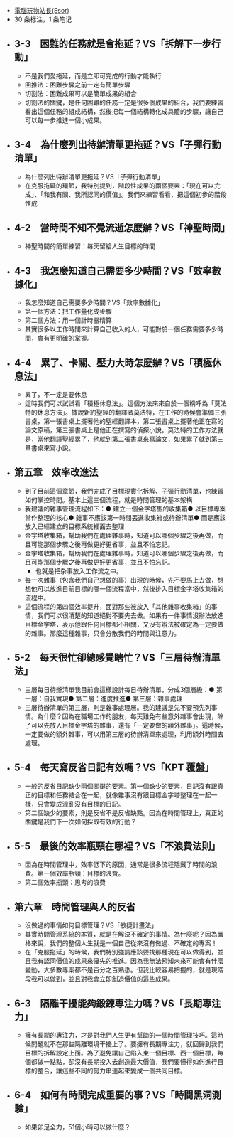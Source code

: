 - [電腦玩物站長(Esor)](https://www.amazon.cn/s/ref=as_li_ss_tl?_encoding=UTF8&camp=536&creative=3132&field-keywords=%E6%99%82%E9%96%93%E7%AE%A1%E7%90%86%E7%9A%8430%E9%81%93%E9%9B%A3%E9%A1%8C%EF%BC%9A%E7%82%BA%E4%BB%80%E9%BA%BC%E5%88%97%E5%87%BA%E5%BE%85%E8%BE%A6%E6%B8%85%E5%96%AE%E6%9B%B4%E6%8B%96%E5%BB%B6%EF%BC%9F%E5%B9%AB%E4%BD%A0%E5%85%8B%E6%9C%8D%E6%8B%96%E5%BB%B6%E3%80%81%E9%A4%8A%E6%88%90%E7%BF%92%E6%85%A3%E3%80%81%E9%81%94%E6%88%90%E7%9B%AE%E6%A8%99%EF%BC%81&linkCode=ur2&tag=llll1-23&url=search-alias%3Dbooks)
- 30 条标注，1 条笔记
- ## 3-3　困難的任務就是會拖延？VS「拆解下一步行動」
    - 不是我們愛拖延，而是立即可完成的行動才能執行
    - 回推法：困難步驟之前一定有簡單步驟
    - 切割法：困難成果可以是簡單成果的組合
    - 切割法的關鍵，是任何困難的任務一定是很多個成果的組合，我們要練習看出這個任務的組成結構，然後把每一個結構轉化成具體的步驟，讓自己可以每一步推進一個小成果。
- ## 3-4　為什麼列出待辦清單更拖延？VS「子彈行動清單」
    - 為什麼列出待辦清單更拖延？VS「子彈行動清單」
    - 在克服拖延的環節，我特別提到，階段性成果的兩個要素：「現在可以完成」、「和我有關、我所認同的價值」。我們來練習看看，把這個初步的階段性成
- ## 4-2　當時間不知不覺流逝怎麼辦？VS「神聖時間」
    - 神聖時間的簡單練習：每天留給人生目標的時間
- ## 4-3　我怎麼知道自己需要多少時間？VS「效率數據化」
    - 我怎麼知道自己需要多少時間？VS「效率數據化」
    - 第一個方法：把工作量化成步驟
    - 第二個方法：用一個計時器精算
    - 其實很多以工作時間來計算自己收入的人，可能對於一個任務需要多少時間，會有更明確的掌握。
- ## 4-4　累了、卡關、壓力大時怎麼辦？VS「積極休息法」
    - 累了，不一定是要休息
    - 這時我們可以試試看「積極休息法」。這個方法來來自於一個稱呼為「莫法特的休息方法」。據說新約聖經的翻譯者莫法特，在工作的時候會準備三張書桌，第一張書桌上擺著他的聖經翻譯本，第二張書桌上擺著他正在寫的論文原稿，第三張書桌上是他正在撰寫的偵探小說。莫法特的工作方法就是，當他翻譯聖經累了，他就到第二張書桌來寫論文，如果累了就到第三章書桌來寫小說。
- ## 第五章　效率改進法
    - 到了目前這個章節，我們完成了目標現實化拆解、子彈行動清單，也練習如何掌控時間。基本上這三個流程，就是時間管理的基本架構
    - 我建議的雜事管理流程如下：● 建立一個金字塔型的收集箱● 以目標專案當作整理的核心● 雜事不應該第一時間丟進收集箱或待辦清單● 而是應該放入已經建立的目標系統裡面去整理
    - 金字塔收集箱，幫助我們在處理雜事時，知道可以哪個步驟之後再做，而且可能那個步驟之後再做更好更省事，並且不怕忘記。
    - 金字塔收集箱，幫助我們在處理雜事時，知道可以哪個步驟之後再做，而且可能那個步驟之後再做更好更省事，並且不怕忘記。
        - 也就是把杂事放入工作流之中。
    - 每一次雜事（包含我們自己想做的事）出現的時候，先不要馬上去做，想想他可以放進目前目標的哪一個流程當中，然後排入目標金字塔收集箱的流程中。
    - 這個流程的第四個效率提升，面對那些被放入「其他雜事收集箱」的事情，我們可以很清楚的知道絕對不要先去做。如果有一件事情沒辦法放進目標金字塔，表示他跟任何目標都不相關，又沒有辦法被確定為一定要做的雜事。那麼這種雜事，只會分散我們的時間與注意力。
- ## 5-2　每天很忙卻總感覺瞎忙？VS「三層待辦清單法」
    - 三層每日待辦清單我目前會這樣設計每日待辦清單，分成3個層級：● 第一層：自我實現● 第二層：進度推進● 第三層：雜事處理
    - 三層待辦清單的第三層，則是雜事處理層。我的建議是先不要預先列事情。為什麼？因為在職場工作的朋友，每天難免有些意外雜事會出現，除了可以先放入目標金字塔的雜事，還有「一定要做的額外雜事」。這時候，一定要做的額外雜事，可以用第三層的待辦清單來處理，利用額外時間去處理。
- ## 5-4　每天寫反省日記有效嗎？VS「KPT 覆盤」
    - 一般的反省日記缺少兩個關鍵的要素。第一個缺少的要素，日記沒有跟真正的目標和任務結合在一起，就像雜事沒有跟目標金字塔整理在一起一樣，只會變成混亂沒有目標的日記。
    - 第二個缺少的要素，則是反省不是反省缺點。因為在時間管理上，真正的關鍵是我們下一次如何採取有效的行動？
- ## 5-5　最後的效率瓶頸在哪裡？VS「不浪費法則」
    - 因為在時間管理中，效率低下的原因，通常是很多流程隱藏了時間的浪費。第一個效率瓶頸：目標的浪費。
    - 第二個效率瓶頸：思考的浪費
- ## 第六章　時間管理與人的反省
    - 沒做過的事情如何目標管理？VS「敏捷計畫法」
    - 其實時間管理系統的本質，就是在解決不確定的事情。為什麼呢？因為嚴格來說，我們的整個人生就是一個自己從來沒有做過、不確定的專案！
    - 在「克服拖延」的時候，我們特別強調應該要找那種現在可以做得到，並且我有認同價值的成果來優先的推進。因為我無法預知未來可能會有什麼變動，大多數專案都不是百分之百熟悉。但我比較容易把握的，就是現階段我可以做到，並且對我會立即創造價值的這些成果。
- ## 6-3　隔離干擾能夠鍛鍊專注力嗎？VS「長期專注力」
    - 擁有長期的專注力，才是對我們人生更有幫助的一個時間管理技巧。這時候問題就不在那些隔離環境干擾上了。要擁有長期專注力，就回歸到我們目標的拆解設定上面。為了避免讓自己陷入東一個目標、西一個目標，每個都做一點點，卻沒有長期投入去創造最大價值，我們要懂得如何進行目標的整合，讓這些不同的努力串連起來變成一個共同目標。
- ## 6-4　如何有時間完成重要的事？VS「時間黑洞測驗」
    - 如果卯足全力，51個小時可以做什麼？
